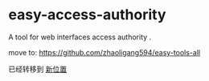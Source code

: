 # easy-access-authority
A tool for web interfaces access authority .

move to: https://github.com/zhaoligang594/easy-tools-all


已经转移到 [新位置](https://github.com/zhaoligang594/easy-tools-all)
